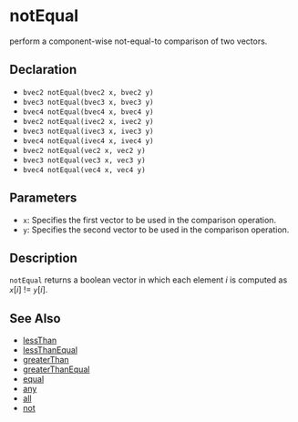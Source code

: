 # notEqual

perform a component-wise not-equal-to comparison of two vectors.

## Declaration
- ``bvec2 notEqual(bvec2 x, bvec2 y)``
- ``bvec3 notEqual(bvec3 x, bvec3 y)``
- ``bvec4 notEqual(bvec4 x, bvec4 y)``
- ``bvec2 notEqual(ivec2 x, ivec2 y)``
- ``bvec3 notEqual(ivec3 x, ivec3 y)``
- ``bvec4 notEqual(ivec4 x, ivec4 y)``
- ``bvec2 notEqual(vec2 x, vec2 y)``
- ``bvec3 notEqual(vec3 x, vec3 y)``
- ``bvec4 notEqual(vec4 x, vec4 y)``
## Parameters
- ``x``:  Specifies the first vector to be used in the comparison operation.
- ``y``:  Specifies the second vector to be used in the comparison operation.
## Description
`notEqual` returns a boolean vector in which each element _i_ is computed as _`x`_[_i_] != _`y`_[_i_].
## See Also
- [lessThan](./lessThan)
- [lessThanEqual](./lessThanEqual)
- [greaterThan](./greaterThan)
- [greaterThanEqual](./greaterThanEqual)
- [equal](./equal)
- [any](./any)
- [all](./all)
- [not](./not)